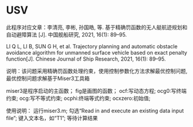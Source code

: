 # USV

此程序对应文章：李清亮, 李彬, 孙国皓, 等. 基于精确罚函数的无人艇航迹规划和自动避障算法 [J]. 中国舰船研究, 2021, 16(1): 89–95.

LI Q L, LI B, SUN G H, et al. Trajectory planning and automatic obstacle avoidance algorithm for unmanned surface vehicle based on exact penalty function[J]. Chinese Journal of Ship Research, 2021, 16(1): 89–95.

说明：该问题采用精确罚函数处理约束，使用控制参数化方法求解最优控制问题,最优控制问题求解基于Miser3工具箱

miser3是程序启动的主函数；
fig是画图的函数；
ocf:写动态方程;
ocg0:写终端约束;
ocg:写不等式约束;
ocphi:终端等式约束;
ocxzero:初始值;

使用说明：
运行miser3.m;
勾选“Read in and execute an existing data input file”;
键入文本名，如“T1”;
等待计算结果
